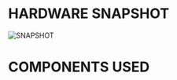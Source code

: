 # HARDWARE SNAPSHOT
![SNAPSHOT](https://user-images.githubusercontent.com/99087988/157255118-aafd22d7-4b71-4188-81bd-2472dcff89f0.PNG)
# COMPONENTS USED

